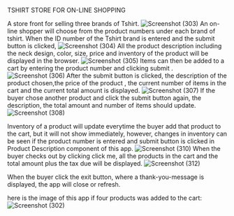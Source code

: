 TSHIRT STORE FOR ON-LINE SHOPPING

A store front for selling three brands of Tshirt.
![Screenshot (303)](https://github.com/RicVUy/phase-1-project-tshirtStore/assets/126643320/cb6541de-7183-4bb5-ab16-7b16debaf274)
An on-line shopper will choose from the product numbers under each brand of tshirt.
When the ID number of the Tshirt brand is entered and the submit button is clicked,
![Screenshot (304)](https://github.com/RicVUy/phase-1-project-tshirtStore/assets/126643320/0815a8be-080f-45b2-93b1-99fec4c6b6c3)
All the product description including the neck design, color, size, price and inventory of the product will be displayed in the browser.
![Screenshot (305)](https://github.com/RicVUy/phase-1-project-tshirtStore/assets/126643320/3cfcf582-c04c-4ccb-8a13-2818c1f772a7)
Items can then be added to a cart by entering the product number and clicking submit .
![Screenshot (306)](https://github.com/RicVUy/phase-1-project-tshirtStore/assets/126643320/f4fdbd45-c2d9-4385-86da-dc9162930b2d)
After the submit button is clicked, the description of the product chosen,the price of the product , the current number of items in the cart and the current total amount  is displayed.
![Screenshot (307)](https://github.com/RicVUy/phase-1-project-tshirtStore/assets/126643320/c2d9656b-97af-4821-9799-995de225adf2)
If the buyer chose another product and click the submit button again, the description, the total amount and number of items should update.
![Screenshot (308)](https://github.com/RicVUy/phase-1-project-tshirtStore/assets/126643320/dd707954-c443-42cd-9e98-3070f3c5066a)

Inventory of a product will update everytime the buyer add that product to the cart, but it will not show immediately, however, changes in inventory can be seen if the product number is entered and submit button is clicked in Product Description component of this app.
![Screenshot (310)](https://github.com/RicVUy/phase-1-project-tshirtStore/assets/126643320/4f089c72-1258-465c-8d33-1352be27c7fb)
When the buyer checks out by clicking click me, all the products in the cart and the total amount plus the tax due will be displayed.
![Screenshot (312)](https://github.com/RicVUy/phase-1-project-tshirtStore/assets/126643320/76569676-a0b0-4190-a8fb-0e255b949aff)

When the buyer click the exit button, where a thank-you-message is displayed, the app will close or refresh.

here is the image of this app if four products was added to the cart:
![Screenshot (302)](https://github.com/RicVUy/phase-1-project-tshirtStore/assets/126643320/1e43d4b6-db9a-40dc-ac6d-61d6fa0fd302)
